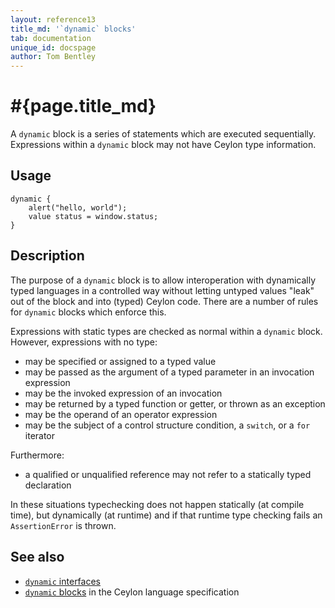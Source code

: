 ```yaml
---
layout: reference13
title_md: '`dynamic` blocks'
tab: documentation
unique_id: docspage
author: Tom Bentley
---
```


# #{page.title_md}

A `dynamic` block is a series of statements which are executed sequentially.
Expressions within a `dynamic` block may not have Ceylon type information.

## Usage 

    dynamic {
        alert("hello, world");
        value status = window.status;
    }

## Description

The purpose of a `dynamic` block is to allow interoperation with dynamically 
typed languages in a controlled way without letting untyped values "leak" 
out of the block and into (typed) Ceylon code. There are a number of 
rules for `dynamic` blocks which enforce this.

Expressions with static types are checked as normal within a `dynamic` 
block. However, expressions with no type:

* may be specified or assigned to a typed value
* may be passed as the argument of a typed parameter in an invocation expression
* may be the invoked expression of an invocation
* may be returned by a typed function or getter, or thrown as an exception
* may be the operand of an operator expression
* may be the subject of a control structure condition, a `switch`, or a `for` iterator

Furthermore:

* a qualified or unqualified reference may not refer to a statically typed 
 declaration
 
In these situations typechecking does not happen statically (at compile time), 
but dynamically (at runtime) and if that runtime type checking fails an 
` AssertionError` is thrown.


## See also

* [`dynamic` interfaces](../../structure/dynamic)
* [`dynamic` blocks](#{site.urls.spec_current}#dynamicblocks) in the 
  Ceylon language specification
